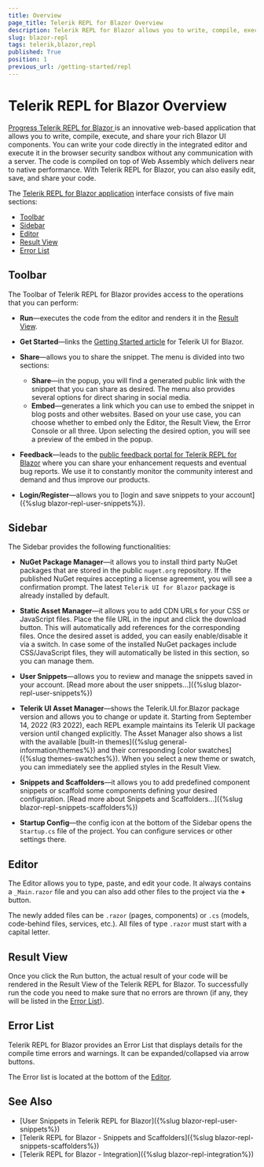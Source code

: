 ```yaml
---
title: Overview
page_title: Telerik REPL for Blazor Overview
description: Telerik REPL for Blazor allows you to write, compile, execute, and share your rich UI Blazor components directly in the browser.
slug: blazor-repl
tags: telerik,blazor,repl
published: True
position: 1
previous_url: /getting-started/repl
---
```


# Telerik REPL for Blazor Overview

<a href = "https://www.telerik.com/blazor-ui/repl" target = "_blank"> Progress Telerik REPL for Blazor </a> is an innovative web-based application that allows you to write, compile, execute, and share your rich Blazor UI components. You can write your code directly in the integrated editor and execute it in the browser security sandbox without any communication with a server. The code is compiled on top of Web Assembly which delivers near to native performance. With Telerik REPL for Blazor, you can also easily edit, save, and share your code.


The <a href = "https://blazorrepl.telerik.com/" target = "_blank">Telerik REPL for Blazor application</a> interface consists of five main sections:

* [Toolbar](#toolbar)
* [Sidebar](#sidebar)
* [Editor](#editor)
* [Result View](#result-view)
* [Error List](#error-list)

<!-- ![Overview](images/repl-overview.png) -->

## Toolbar

The Toolbar of Telerik REPL for Blazor provides access to the operations that you can perform:

* **Run**&mdash;executes the code from the editor and renders it in the [Result View](#result-view).

* **Get Started**&mdash;links the [Getting Started article](https://telerik.com/blazor-ui/repl/getting-started) for Telerik UI for Blazor.

* **Share**&mdash;allows you to share the snippet. The menu is divided into two sections:
    *  **Share**&mdash;in the popup, you will find a generated public link with the snippet that you can share as desired. The menu also provides several options for direct sharing in social media.
    * **Embed**&mdash;generates a link which you can use to embed the snippet in blog posts and other websites. Based on your use case, you can choose whether to embed only the Editor, the Result View, the Error Console or all three. Upon selecting the desired option, you will see a preview of the embed in the popup.
    
* **Feedback**&mdash;leads to the [public feedback portal for Telerik REPL for Blazor](https://feedback.telerik.com/repl) where you can share your enhancement requests and eventual bug reports. We use it to constantly monitor the community interest and demand and thus improve our products.

* **Login/Register**&mdash;allows you to [login and save snippets to your account]({%slug blazor-repl-user-snippets%}).

## Sidebar

The Sidebar provides the following functionalities:

* **NuGet Package Manager**&mdash;it allows you to install third party NuGet packages that are stored in the public `nuget.org` repository. If the published NuGet requires accepting a license agreement, you will see a confirmation prompt. The latest `Telerik UI for Blazor` package is already installed by default.

* **Static Asset Manager**&mdash;it allows you to add CDN URLs for your CSS or JavaScript files. Place the file URL in the input and click the download button. This will automatically add references for the corresponding files. Once the desired asset is added, you can easily enable/disable it via a switch. In case some of the installed NuGet packages include CSS/JavaScript files, they will automatically be listed in this section, so you can manage them.

* **User Snippets**&mdash;allows you to review and manage the snippets saved in your account. [Read more about the user snippets...]({%slug blazor-repl-user-snippets%})

* **Telerik UI Asset Manager**&mdash;shows the Telerik.UI.for.Blazor package version and allows you to change or update it. Starting from September 14, 2022 (R3 2022), each REPL example maintains its Telerik UI package version until changed explicitly. The Asset Manager also shows a list with the available [built-in themes]({%slug general-information/themes%}) and their corresponding [color swatches]({%slug themes-swatches%}). When you select a new theme or swatch, you can immediately see the applied styles in the Result View.

* **Snippets and Scaffolders**&mdash;it allows you to add predefined component snippets or scaffold some components defining your desired configuration. [Read more about Snippets and Scaffolders...]({%slug blazor-repl-snippets-scaffolders%})

* **Startup Config**&mdash;the config icon at the bottom of the Sidebar opens the `Startup.cs` file of the project. You can configure services or other settings there.

## Editor

The Editor allows you to type, paste, and edit your code. It always contains a `_Main.razor` file and you can also add other files to the project via the **+** button.

The newly added files can be `.razor` (pages, components) or `.cs` (models, code-behind files, services, etc.). All files of type `.razor` must start with a capital letter.

## Result View

Once you click the Run button, the actual result of your code will be rendered in the Result View of the Telerik REPL for Blazor. To successfully run the code you need to make sure that no errors are thrown (if any, they will be listed in the [Error List](#error-list)).

## Error List

Telerik REPL for Blazor provides an Error List that displays details for the compile time errors and warnings. It can be expanded/collapsed via arrow buttons.

The Error list is located at the bottom of the [Editor](#editor).

## See Also

* [User Snippets in Telerik REPL for Blazor]({%slug blazor-repl-user-snippets%})
* [Telerik REPL for Blazor - Snippets and Scaffolders]({%slug blazor-repl-snippets-scaffolders%})
* [Telerik REPL for Blazor - Integration]({%slug blazor-repl-integration%})